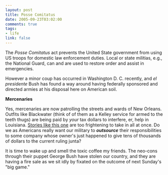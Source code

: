 ```yaml
--- 
layout: post
title: Posse Comitatus
date: 2005-09-23T03:02:00
comments: true
tags:
- life
link: false
---
```

The <em>Posse Comitatus</em> act prevents the United State government from using US troops for domestic law enforcement duties. Local or state militias, e.g., the National Guard, can and are used to restore order and assist in emergencies.

However a minor coup has occurred in Washington D. C. recently, and <em>el presidente</em> Bush has found a way around having federally sponsored and directed armies at his disposal here on American soil.

<strong>Mercenaries</strong>

Yes, mercenaries are now patrolling the streets and wards of New Orleans. Outfits like Blackwater (think of of them as a Kelley service for armed to the teeth thugs) are being paid by <em>your</em> tax dollars to interfere, er, help in Louisiana. <a href="http://alternet.org/katrina/25858/" title="Blackwater Down">Stories like this one</a> are too frightening to take in all at once. Do we as Americans really want our military to <em><strong>outsource</strong></em> their responsibilities to some company whose owner's just happened to give tens of thousands of dollars to the current ruling junta?

It is time to wake up and smell the toxic coffee my friends. The neo-cons through their puppet George Bush have stolen our country, and they are having a fire sale as we sit idly by fixated on the outcome of next Sunday's "big game."
